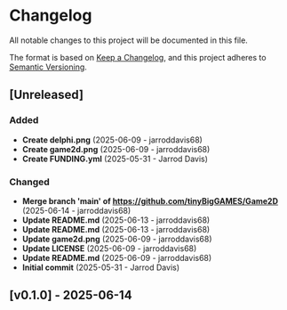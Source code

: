 # Changelog

All notable changes to this project will be documented in this file.

The format is based on [Keep a Changelog](https://keepachangelog.com/en/1.0.0/),
and this project adheres to [Semantic Versioning](https://semver.org/spec/v2.0.0.html).

## [Unreleased]

### Added
- **Create delphi.png** (2025-06-09 - jarroddavis68)
- **Create game2d.png** (2025-06-09 - jarroddavis68)
- **Create FUNDING.yml** (2025-05-31 - Jarrod Davis)

### Changed
- **Merge branch 'main' of https://github.com/tinyBigGAMES/Game2D** (2025-06-14 - jarroddavis68)
- **Update README.md** (2025-06-13 - jarroddavis68)
- **Update README.md** (2025-06-13 - jarroddavis68)
- **Update game2d.png** (2025-06-09 - jarroddavis68)
- **Update LICENSE** (2025-06-09 - jarroddavis68)
- **Update README.md** (2025-06-09 - jarroddavis68)
- **Initial commit** (2025-05-31 - Jarrod Davis)

## [v0.1.0] - 2025-06-14
